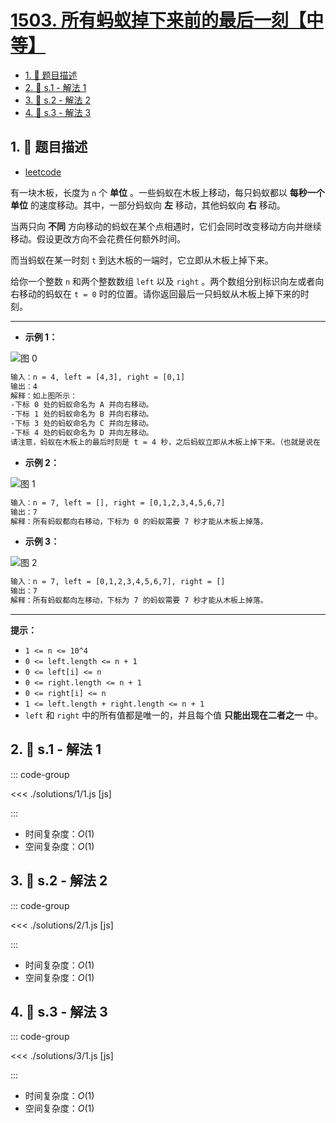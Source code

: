 # [1503. 所有蚂蚁掉下来前的最后一刻【中等】](https://github.com/tnotesjs/TNotes.leetcode/tree/main/notes/1503.%20%E6%89%80%E6%9C%89%E8%9A%82%E8%9A%81%E6%8E%89%E4%B8%8B%E6%9D%A5%E5%89%8D%E7%9A%84%E6%9C%80%E5%90%8E%E4%B8%80%E5%88%BB%E3%80%90%E4%B8%AD%E7%AD%89%E3%80%91)

<!-- region:toc -->

- [1. 📝 题目描述](#1--题目描述)
- [2. 🎯 s.1 - 解法 1](#2--s1---解法-1)
- [3. 🎯 s.2 - 解法 2](#3--s2---解法-2)
- [4. 🎯 s.3 - 解法 3](#4--s3---解法-3)

<!-- endregion:toc -->

## 1. 📝 题目描述

- [leetcode](https://leetcode.cn/problems/last-moment-before-all-ants-fall-out-of-a-plank/)

有一块木板，长度为 `n` 个 **单位** 。一些蚂蚁在木板上移动，每只蚂蚁都以 **每秒一个单位** 的速度移动。其中，一部分蚂蚁向 **左** 移动，其他蚂蚁向 **右** 移动。

当两只向 **不同** 方向移动的蚂蚁在某个点相遇时，它们会同时改变移动方向并继续移动。假设更改方向不会花费任何额外时间。

而当蚂蚁在某一时刻 `t` 到达木板的一端时，它立即从木板上掉下来。

给你一个整数 `n` 和两个整数数组 `left` 以及 `right` 。两个数组分别标识向左或者向右移动的蚂蚁在 `t = 0` 时的位置。请你返回最后一只蚂蚁从木板上掉下来的时刻。

---

- **示例 1：**

![图 0](https://cdn.jsdelivr.net/gh/tnotesjs/imgs@main/2025-09-22-00-25-49.png)

```txt
输入：n = 4, left = [4,3], right = [0,1]
输出：4
解释：如上图所示：
-下标 0 处的蚂蚁命名为 A 并向右移动。
-下标 1 处的蚂蚁命名为 B 并向右移动。
-下标 3 处的蚂蚁命名为 C 并向左移动。
-下标 4 处的蚂蚁命名为 D 并向左移动。
请注意，蚂蚁在木板上的最后时刻是 t = 4 秒，之后蚂蚁立即从木板上掉下来。（也就是说在 t = 4.0000000001 时，木板上没有蚂蚁）。
```

- **示例 2：**

![图 1](https://cdn.jsdelivr.net/gh/tnotesjs/imgs@main/2025-09-22-00-25-55.png)

```txt
输入：n = 7, left = [], right = [0,1,2,3,4,5,6,7]
输出：7
解释：所有蚂蚁都向右移动，下标为 0 的蚂蚁需要 7 秒才能从木板上掉落。
```

- **示例 3：**

![图 2](https://cdn.jsdelivr.net/gh/tnotesjs/imgs@main/2025-09-22-00-26-00.png)

```txt
输入：n = 7, left = [0,1,2,3,4,5,6,7], right = []
输出：7
解释：所有蚂蚁都向左移动，下标为 7 的蚂蚁需要 7 秒才能从木板上掉落。
```

---

**提示：**

- `1 <= n <= 10^4`
- `0 <= left.length <= n + 1`
- `0 <= left[i] <= n`
- `0 <= right.length <= n + 1`
- `0 <= right[i] <= n`
- `1 <= left.length + right.length <= n + 1`
- `left` 和 `right` 中的所有值都是唯一的，并且每个值 **只能出现在二者之一** 中。

## 2. 🎯 s.1 - 解法 1

::: code-group

<<< ./solutions/1/1.js [js]

:::

- 时间复杂度：$O(1)$
- 空间复杂度：$O(1)$

## 3. 🎯 s.2 - 解法 2

::: code-group

<<< ./solutions/2/1.js [js]

:::

- 时间复杂度：$O(1)$
- 空间复杂度：$O(1)$

## 4. 🎯 s.3 - 解法 3

::: code-group

<<< ./solutions/3/1.js [js]

:::

- 时间复杂度：$O(1)$
- 空间复杂度：$O(1)$
